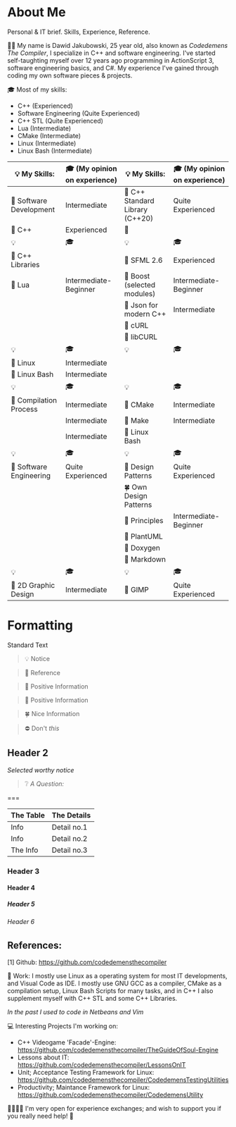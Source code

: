 # About Me

Personal & IT brief. Skills, Experience, Reference.

👦🏻 My name is Dawid Jakubowski, 25 year old, also known as *Codedemens The Compiler*, I specialize in C++ and software engineering. I've started self-taughting myself over 12 years ago programming in ActionScript 3, software engineering basics, and C#. My experience I've gained through coding my own software pieces & projects.

🎓 Most of my skills:
 - C++ (Experienced)
 - Software Engineering (Quite Experienced)
 - C++ STL (Quite Experienced)
 - Lua (Intermediate)
 - CMake (Intermediate)
 - Linux (Intermediate)
 - Linux Bash (Intermediate)

| 💡 My Skills:                   | 🎓 (My opinion on experience)   | 💡 My Skills:                   | 🎓 (My opinion on experience)   |
|---------------------------------|---------------------------------|---------------------------------|---------------------------------|
| 🧭 Software Development         | Intermediate                    | 🧭 C++ Standard Library (C++20) | Quite Experienced               |
| 🧭 C++                          | Experienced                     | 🧭                              |                                 |
|                              💡 |                              🎓 |                              💡 |                              🎓 |
| 🧭 C++ Libraries                |                                 | 🧭 SFML 2.6                     | Experienced                     |
| 🧭 Lua                          | Intermediate-Beginner           | 🧭 Boost (selected modules)     | Intermediate-Beginner           |
|                                 |                                 | 🧭 Json for modern C++          | Intermediate                    |
|                                 |                                 | 🧭 cURL                         |                                 |
|                                 |                                 | 🧭 libCURL                      |                                 |
|                              💡 |                              🎓 |                              💡 |                              🎓 |
| 🧭 Linux                        | Intermediate                    |                                 |                                 |
| 🧭 Linux Bash                   | Intermediate                    |                                 |                                 |
|                              💡 |                              🎓 |                              💡 |                              🎓 |
| 🧭 Compilation Process          | Intermediate                    | 🧭 CMake                        | Intermediate                    |
|                                 | Intermediate                    | 🧭 Make                         | Intermediate                    |
|                                 | Intermediate                    | 🧭 Linux Bash                   |                                 |
|                              💡 |                              🎓 |                              💡 |                              🎓 |
| 🧭 Software Engineering         | Quite Experienced               | 🧭 Design Patterns              | Quite Experienced               |
|                                 |                                 | 🍀 Own Design Patterns          |                                 |
|                                 |                                 | 🧭 Principles                   | Intermediate-Beginner           |
|                                 |                                 | 🌳 PlantUML                     |                                 |
|                                 |                                 | 🌳 Doxygen                      |                                 |
|                                 |                                 | 🌳 Markdown                     |                                 |
|                              💡 |                              🎓 |                              💡 |                              🎓 |
| 🌳 2D Graphic Design            | Intermediate                    | 🌳 GIMP                         | Quite Experienced               |









# Formatting

Standard Text

 > 💡 Notice

 > 🧭 Reference

 > 🌳 Positive Information

 > 🌿 Positive Information

 > 🍀 Nice Information

 > ⛔️ Don't *this*

## Header 2

*Selected worthy notice*

> ❔ *A Question:*

===

| The Table                   |   The Details  |
|-----------------------------|----------------|
| Info                        | Detail no.1    |
| Info                        | Detail no.2    |
| The Info                    | Detail no.3    |



### Header 3

#### Header 4

##### Header 5

###### Header 6

## References:
[1] Github: https://github.com/codedemensthecompiler









🎒 Work:
I mostly use Linux as a operating system for most IT developments, and Visual Code as IDE. I mostly use GNU GCC as a compiler, CMake as a compilation setup, Linux Bash Scripts for many tasks, and in C++ I also supplement myself with C++ STL and some C++ Libraries.  

*In the past I used to code in Netbeans and Vim*

💻 Interesting Projects I'm working on:
 - C++ Videogame 'Facade'-Engine: https://github.com/codedemensthecompiler/TheGuideOfSoul-Engine
 - Lessons about IT: https://github.com/codedemensthecompiler/LessonsOnIT
 - Unit; Acceptance Testing Framework for Linux: https://github.com/codedemensthecompiler/CodedemensTestingUtilities
 - Productivity; Maintance Framework for Linux: https://github.com/codedemensthecompiler/CodedemensUtility

🫱🏻‍🫲🏼 I'm very open for experience exchanges; and wish to support you if you really need help! 🙂

